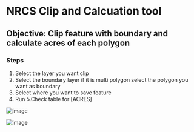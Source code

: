 # NRCS Clip and Calcuation tool

## Objective: Clip feature with boundary and calculate acres of each polygon

### Steps

1. Select the layer you want clip
2. Select the boundary layer if it is multi polygon select the polygon you want as boundary
3. Select where you want to save feature
4. Run
5.Check table for [ACRES]

![image](https://github.com/user-attachments/assets/c13f6650-4e8c-4941-befc-74457bdeecf7)

![image](https://github.com/user-attachments/assets/7737e0d4-1a16-4df8-b7cb-02b5c6f1a351)

